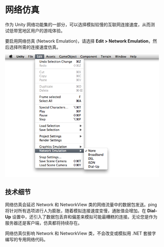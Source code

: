 网络仿真
=================


作为 Unity 网络功能集的一部分，可以选择模拟较慢的互联网连接速度，从而测试低带宽地区用户的游戏体验。

要启用网络仿真 (Network Emulation)，请选择 __Edit &gt; Network Emulation__，然后选择所需的连接速度仿真。


![启用 Network Emulation](../uploads/Main/NetworkEmulationMenu.jpg)

技术细节
-----------------


网络仿真会延迟 Network 和 NetworkView 类的网络流量中的数据包发送。ping 将针对所有选项进行人为膨胀，随着模拟连接速度变慢，通胀值会增加。在 __Dial-Up__ 设置中，还引入了数据包丢弃和偏差来模拟可能最糟糕的连接。无论您是作为服务器还是客户端，仿真都将持续存在。

网络仿真仅影响 Network 和 NetworkView 类，不会改变或模拟用 .NET 套接字编写的专用网络代码。
